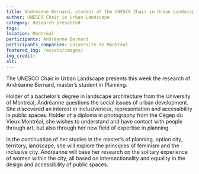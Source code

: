 ```yaml
---
title: Andréanne Bernard, student at the UNESCO Chair in Urban Landscape
author: UNESCO Chair in Urban Landscape
category: Research presented
tags: 
location: Montréal
participants: Andréanne Bernard
participants_companies: Université de Montréal
featured_img: /assets/images/
img_credit:
alt:
---
```

The UNESCO Chair in Urban Landscape presents this week the research of Andréanne Bernard, master’s student in Planning.

Holder of a bachelor’s degree in landscape architecture from the University of Montreal, Andréanne questions the social issues of urban development. She discovered an interest in inclusiveness, representation and accessibility in public spaces. Holder of a diploma in photography from the Cégep du Vieux Montréal, she wishes to understand and have contact with people through art, but also through her new field of expertise in planning.

In the continuation of her studies in the master’s of planning, option city, territory, landscape, she will explore the principles of feminism and the inclusive city. Andréanne will base her research on the solitary experience of women within the city, all based on intersectionality and equality in the design and accessibility of public spaces.
